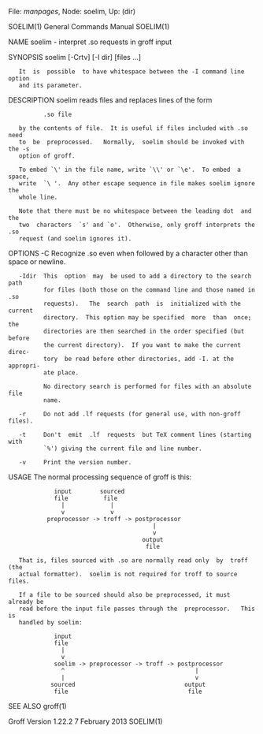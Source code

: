 File: *manpages*,  Node: soelim,  Up: (dir)

SOELIM(1)                   General Commands Manual                  SOELIM(1)



NAME
       soelim - interpret .so requests in groff input

SYNOPSIS
       soelim [-Crtv] [-I dir] [files ...]

       It  is  possible  to have whitespace between the -I command line option
       and its parameter.

DESCRIPTION
       soelim reads files and replaces lines of the form

              .so file

       by the contents of file.  It is useful if files included with .so  need
       to  be  preprocessed.   Normally,  soelim should be invoked with the -s
       option of groff.

       To embed `\' in the file name, write `\\' or `\e'.  To embed  a  space,
       write  `\ '.  Any other escape sequence in file makes soelim ignore the
       whole line.

       Note that there must be no whitespace between the leading dot  and  the
       two  characters  `s' and `o'.  Otherwise, only groff interprets the .so
       request (and soelim ignores it).

OPTIONS
       -C     Recognize .so even when followed by a character other than space
              or newline.

       -Idir  This  option  may  be used to add a directory to the search path
              for files (both those on the command line and those named in .so
              requests).   The  search  path  is  initialized with the current
              directory.  This option may be specified  more  than  once;  the
              directories are then searched in the order specified (but before
              the current directory).  If you want to make the current  direc‐
              tory  be read before other directories, add -I. at the appropri‐
              ate place.

              No directory search is performed for files with an absolute file
              name.

       -r     Do not add .lf requests (for general use, with non-groff files).

       -t     Don't  emit  .lf  requests  but TeX comment lines (starting with
              `%') giving the current file and line number.

       -v     Print the version number.

USAGE
       The normal processing sequence of groff is this:

                 input        sourced
                 file          file
                   |             |
                   v             v
               preprocessor -> troff -> postprocessor
                                             |
                                             v
                                          output
                                           file

       That is, files sourced with .so are normally read only  by  troff  (the
       actual formatter).  soelim is not required for troff to source files.

       If a file to be sourced should also be preprocessed, it must already be
       read before the input file passes through the  preprocessor.   This  is
       handled by soelim:

                 input
                 file
                   |
                   v
                 soelim -> preprocessor -> troff -> postprocessor
                   ^                                     |
                   |                                     v
                sourced                               output
                 file                                  file

SEE ALSO
       groff(1)



Groff Version 1.22.2            7 February 2013                      SOELIM(1)

